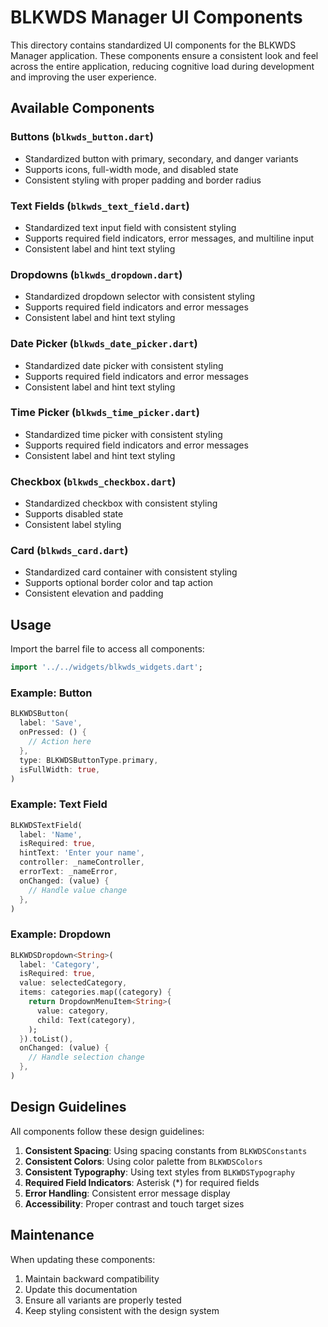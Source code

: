 # BLKWDS Manager UI Components

This directory contains standardized UI components for the BLKWDS Manager application. These components ensure a consistent look and feel across the entire application, reducing cognitive load during development and improving the user experience.

## Available Components

### Buttons (`blkwds_button.dart`)
- Standardized button with primary, secondary, and danger variants
- Supports icons, full-width mode, and disabled state
- Consistent styling with proper padding and border radius

### Text Fields (`blkwds_text_field.dart`)
- Standardized text input field with consistent styling
- Supports required field indicators, error messages, and multiline input
- Consistent label and hint text styling

### Dropdowns (`blkwds_dropdown.dart`)
- Standardized dropdown selector with consistent styling
- Supports required field indicators and error messages
- Consistent label and hint text styling

### Date Picker (`blkwds_date_picker.dart`)
- Standardized date picker with consistent styling
- Supports required field indicators and error messages
- Consistent label and hint text styling

### Time Picker (`blkwds_time_picker.dart`)
- Standardized time picker with consistent styling
- Supports required field indicators and error messages
- Consistent label and hint text styling

### Checkbox (`blkwds_checkbox.dart`)
- Standardized checkbox with consistent styling
- Supports disabled state
- Consistent label styling

### Card (`blkwds_card.dart`)
- Standardized card container with consistent styling
- Supports optional border color and tap action
- Consistent elevation and padding

## Usage

Import the barrel file to access all components:

```dart
import '../../widgets/blkwds_widgets.dart';
```

### Example: Button

```dart
BLKWDSButton(
  label: 'Save',
  onPressed: () {
    // Action here
  },
  type: BLKWDSButtonType.primary,
  isFullWidth: true,
)
```

### Example: Text Field

```dart
BLKWDSTextField(
  label: 'Name',
  isRequired: true,
  hintText: 'Enter your name',
  controller: _nameController,
  errorText: _nameError,
  onChanged: (value) {
    // Handle value change
  },
)
```

### Example: Dropdown

```dart
BLKWDSDropdown<String>(
  label: 'Category',
  isRequired: true,
  value: selectedCategory,
  items: categories.map((category) {
    return DropdownMenuItem<String>(
      value: category,
      child: Text(category),
    );
  }).toList(),
  onChanged: (value) {
    // Handle selection change
  },
)
```

## Design Guidelines

All components follow these design guidelines:

1. **Consistent Spacing**: Using spacing constants from `BLKWDSConstants`
2. **Consistent Colors**: Using color palette from `BLKWDSColors`
3. **Consistent Typography**: Using text styles from `BLKWDSTypography`
4. **Required Field Indicators**: Asterisk (*) for required fields
5. **Error Handling**: Consistent error message display
6. **Accessibility**: Proper contrast and touch target sizes

## Maintenance

When updating these components:

1. Maintain backward compatibility
2. Update this documentation
3. Ensure all variants are properly tested
4. Keep styling consistent with the design system
